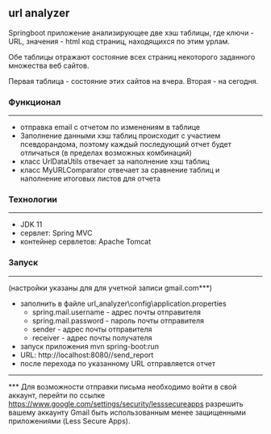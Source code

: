 ## url analyzer
Springboot приложение анализирующее две хэш таблицы, где ключи - URL, значения - html код страниц, находящихся по этим урлам.

Обе таблицы отражают состояние всех страниц некоторого заданного
множества веб сайтов.

Первая таблица - состояние этих сайтов на вчера.
Вторая - на сегодня.

### Функционал

---
* отправка email с отчетом по изменениям в таблице
* Заполнение данными хэш таблиц происходит с участием псевдорандома, поэтому каждый последующий отчет будет отличаться (в пределах возможных комбинаций)
* класс UrlDataUtils отвечает за наполнение хэш таблиц
* класс MyURLComparator отвечает за сравнение таблиц и наполнение итоговых листов для отчета
### Технологии

---
* JDK 11
* сервлет: Spring MVC
* контейнер сервлетов: Apache Tomcat
### Запуск

---
(настройки указаны для для учетной записи gmail.com***)
* заполнить в файле url_analyzer\config\application.properties
    * spring.mail.username - адрес почты отправителя
    * spring.mail.password - пароль почты отправителя
    * sender - адрес почты отправителя
    * receiver - адрес почты получателя
* запуск приложения mvn spring-boot:run
* URL: http://localhost:8080//send_report
* после перехода по указанному URL отправляется отчет

---

*** Для возможности отправки письма необходимо войти в свой аккаунт, перейти по ссылке https://www.google.com/settings/security/lesssecureapps
разрешить вашему аккаунту Gmail быть использованным менее защищенными приложениями (Less Secure Apps).


